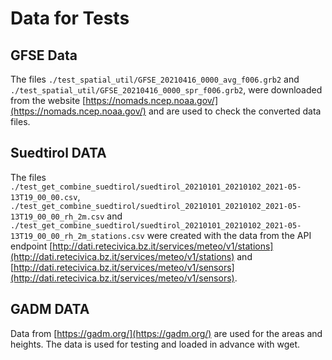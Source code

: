 # Data for Tests

## GFSE Data

The files `./test_spatial_util/GFSE_20210416_0000_avg_f006.grb2` and `./test_spatial_util/GFSE_20210416_0000_spr_f006.grb2`, were downloaded from the website [https://nomads.ncep.noaa.gov/](https://nomads.ncep.noaa.gov/) and are used to check the converted data files.

## Suedtirol DATA

The files `./test_get_combine_suedtirol/suedtirol_20210101_20210102_2021-05-13T19_00_00.csv`, `./test_get_combine_suedtirol/suedtirol_20210101_20210102_2021-05-13T19_00_00_rh_2m.csv` and `./test_get_combine_suedtirol/suedtirol_20210101_20210102_2021-05-13T19_00_00_rh_2m_stations.csv` were created with the data from the API endpoint [http://dati.retecivica.bz.it/services/meteo/v1/stations](http://dati.retecivica.bz.it/services/meteo/v1/stations) and [http://dati.retecivica.bz.it/services/meteo/v1/sensors](http://dati.retecivica.bz.it/services/meteo/v1/sensors).


## GADM DATA

Data from [https://gadm.org/](https://gadm.org/) are used for the areas and heights. The data is used for testing and loaded in advance with wget.